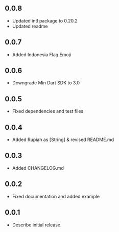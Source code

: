 ## 0.0.8

- Updated intl package to 0.20.2
- Updated readme

## 0.0.7

- Added Indonesia Flag Emoji

## 0.0.6

- Downgrade Min Dart SDK to 3.0

## 0.0.5

- Fixed dependencies and test files

## 0.0.4

- Added Rupiah as [String] & revised README.md

## 0.0.3

- Added CHANGELOG.md

## 0.0.2

- Fixed documentation and added example

## 0.0.1

- Describe initial release.
